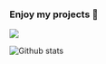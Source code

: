 <!--
**ZhenshengLee/ZhenshengLee** is a ✨ _special_ ✨ repository because its `README.md` (this file) appears on your GitHub profile.

Here are some ideas to get you started:

- 🔭 I’m currently working on ...
- 🌱 I’m currently learning ...
- 👯 I’m looking to collaborate on ...
- 🤔 I’m looking for help with ...
- 💬 Ask me about ...
- 📫 How to reach me: ...
- 😄 Pronouns: ...
- ⚡ Fun fact: ...
-->

### Enjoy my projects 👋

![](https://visitor-badge.glitch.me/badge?page_id=ZhenshengLee.ZhenshengLee)

![Github stats](https://github-readme-stats.vercel.app/api?username=ZhenshengLee&theme=default&count_private=true&show_icons=true&hide_title=true&include_all_commits=true)
